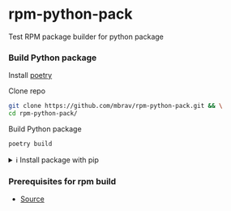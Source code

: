 # rpm-python-pack

Test RPM package builder for python package

### Build Python package

Install [poetry](https://python-poetry.org/docs/)

Clone repo

```bash
git clone https://github.com/mbrav/rpm-python-pack.git && \
cd rpm-python-pack/

```

Build Python package

```bash
poetry build
```

<details><summary>ℹ️ Install package with pip</summary>
<p>

Create a new python environment and activate it

```bash
python -m venv venv && source venv/bin/activate

```

Install script into environment

```bash
pip3 install --no-cache-dir --force-reinstall dist/python_pack_script-*-py3-none-any.whl
```

Run script

```bash
python -m python_pack_script
```

✅ You should see a print in your terminal

</p>
</details>

### Prerequisites for rpm build

-   [Source](https://www.redhat.com/sysadmin/create-rpm-package)
